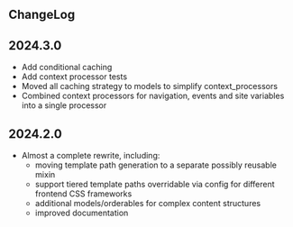 ## ChangeLog

## 2024.3.0
- Add conditional caching
- Add context processor tests
- Moved all caching strategy to models to simplify context_processors
- Combined context processors for navigation, events and site variables into a single processor

## 2024.2.0
- Almost a complete rewrite, including:
  - moving template path generation to a separate possibly reusable mixin
  - support tiered template paths overridable via config for different frontend CSS frameworks
  - additional models/orderables for complex content structures
  - improved documentation
